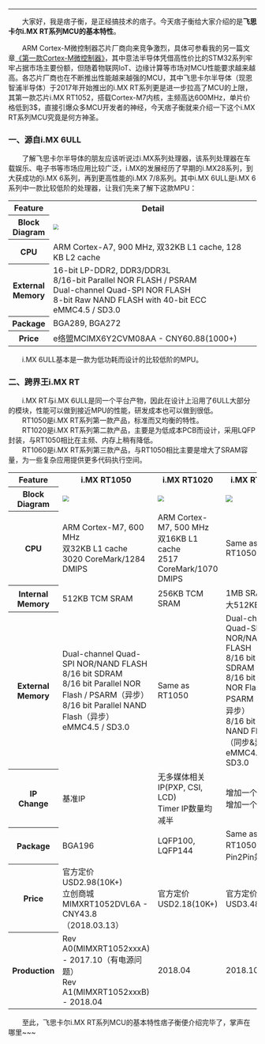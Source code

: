 ----
　　大家好，我是痞子衡，是正经搞技术的痞子。今天痞子衡给大家介绍的是**飞思卡尔i.MX RT系列MCU的基本特性**。  

　　ARM Cortex-M微控制器芯片厂商向来竞争激烈，具体可参看我的另一篇文章[《第一款Cortex-M微控制器》](http://www.cnblogs.com/henjay724/p/8408825.html)，其中意法半导体凭借高性价比的STM32系列牢牢占据市场主要份额，但随着物联网IoT、边缘计算等市场对MCU性能要求越来越高。各芯片厂商也在不断推出性能越来越强的MCU，其中飞思卡尔半导体（现恩智浦半导体）于2017年开始推出的i.MX RT系列更是进一步拉高了MCU的上限，其第一款芯片i.MX RT1052，搭载Cortex-M7内核，主频高达600MHz，单片价格低到3$，直接引爆众多MCU开发者的神经，今天痞子衡就来介绍一下这个i.MX RT系列MCU究竟是何方神圣。  

### 一、源自i.MX 6ULL
　　了解飞思卡尔半导体的朋友应该听说过i.MX系列处理器，该系列处理器在车载娱乐、电子书等市场应用比较广泛，i.MX的发展经历了早期的i.MX28系列，到大获成功的i.MX 6系列，再到更高性能的i.MX 7/8系列。其中i.MX 6ULL是i.MX 6系列中一款比较低阶的处理器，让我们先来了解下这款MPU：  

<table><tbody>
    <tr>
        <th>Feature</th>
        <th>Detail</th>
    </tr>
    <tr>
        <th>Block<br>Diagram</th>
        <td><img src="http://odox9r8vg.bkt.clouddn.com/image/cnblogs/i.MX6ULL_PD.PNG" style="zoom:70%" /></td>
    </tr>
    <tr>
        <th>CPU</th>
        <td>ARM Cortex-A7, 900 MHz, 双32KB L1 cache, 128 KB L2 cache</td>
    </tr>
    <tr>
        <th>External<br>Memory</th>
        <td>16-bit LP-DDR2, DDR3/DDR3L<br>
            8/16-bit Parallel NOR FLASH / PSRAM<br>
            Dual-channel Quad-SPI NOR FLASH<br>
            8-bit Raw NAND FLASH with 40-bit ECC<br>
			eMMC4.5 / SD3.0</td>
    </tr>
    <tr>
        <th>Package</th>
        <td>BGA289, BGA272</td>
    </tr>
    <tr>
        <th>Price</th>
        <td>e络盟MCIMX6Y2CVM08AA - CNY60.88(1000+)</td>
    </tr>
</table>

　　i.MX 6ULL基本是一款为低功耗而设计的比较低阶的MPU。

### 二、跨界王i.MX RT
　　i.MX RT与i.MX 6ULL是同一个平台产物，因此在设计上沿用了6ULL大部分的模块，性能可以做到接近MPU的性能，研发成本也可以做到很低。  
　　RT1050是i.MX RT系列第一款产品，标准而又均衡的特性。  
　　RT1020是i.MX RT系列第二款产品，主要是为低成本PCB而设计，采用LQFP封装，与RT1050相比在主频、内存上稍有降低。  
　　RT1060是i.MX RT系列第三款产品，与RT1050相比主要是增大了SRAM容量，为一些复杂应用提供更多代码执行空间。

<table><tbody>
    <tr>
        <th>Feature</th>
        <th>i.MX RT1050</th>
        <th>i.MX RT1020</th>
        <th>i.MX RT1060</th>
    </tr>
    <tr>
        <th>Block<br>Diagram</th>
        <td><img src="http://odox9r8vg.bkt.clouddn.com/image/cnblogs/i.MXRT1050_PD.PNG" style="zoom:80%" /></td>
        <td><img src="http://odox9r8vg.bkt.clouddn.com/image/cnblogs/i.MXRT1020_PD.PNG" style="zoom:80%" /></td>
        <td><img src="http://odox9r8vg.bkt.clouddn.com/image/cnblogs/i.MXRT1060_PD.PNG" style="zoom:85%" /></td>
    </tr>
    <tr>
        <th>CPU</th>
        <td>ARM Cortex-M7, 600 MHz<br>双32KB L1 cache<br>3020 CoreMark/1284 DMIPS</td>
        <td>ARM Cortex-M7, 500 MHz<br>双16KB L1 cache<br>2517 CoreMark/1070 DMIPS</td>
        <td>Same as RT1050</td>
    </tr>
    <tr>
        <th>Internal<br>Memory</th>
        <td>512KB TCM SRAM</td>
        <td>256KB TCM SRAM</td>
        <td>1MB SRAM（最大512KB TCM）</td>
    </tr>
    <tr>
        <th>External<br>Memory</th>
        <td>Dual-channel Quad-SPI NOR/NAND FLASH<br>
		    8/16 bit SDRAM<br>
			8/16 bit Parallel NOR Flash / PSARM（异步）<br>
			8/16 bit Parallel NAND Flash（异步）<br>
			eMMC4.5 / SD3.0</td>
        <td>Same as RT1050</td>
        <td>Dual-channel Quad-SPI NOR/NAND FLASH<br>
		    8/16 bit SDRAM<br>
		    8/16 bit Parallel NOR Flash / PSARM（同步&异步）<br>
			8/16 bit Parallel NAND Flash（同步&异步）<br>
			eMMC4.5 / SD3.0</td>
    </tr>
    <tr>
        <th>IP<br>Change</th>
        <td>基准IP</td>
        <td>无多媒体相关IP(PXP, CSI, LCD)<br>
		    Timer IP数量均减半</td>
        <td>增加一个网口<br>
		    增加一个CANFD</td>
    </tr>
    <tr>
        <th>Package</th>
        <td>BGA196</td>
        <td>LQFP100, LQFP144</td>
        <td>Same as RT1050，Pin2Pin兼容</td>
    </tr>
    <tr>
        <th>Price</th>
        <td>官方定价USD2.98(10K+)<br>
		    立创商城MIMXRT1052DVL6A - CNY43.8（2018.03.13）</td>
        <td>官方定价USD2.18(10K+)</td>
        <td>官方定价USD3.48(10K+)</td>
    </tr>
    <tr>
        <th>Production</th>
        <td>Rev A0(MIMXRT1052xxxA) - 2017.10（有电源问题）<br>
		    Rev A1(MIMXRT1052xxxB) - 2018.04</td>
        <td>2018.04</td>
        <td>2018.10</td>
    </tr>
</table>

　　至此，飞思卡尔i.MX RT系列MCU的基本特性痞子衡便介绍完毕了，掌声在哪里~~~ 

